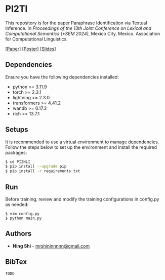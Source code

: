 # PI2TI
This repository is for the paper Paraphrase Identification via Textual Inference. In *Proceedings of the 13th Joint Conference on Lexical and Computational Semantics (\*SEM 2024)*, Mexico City, Mexico. Association for Computational Linguistics.

[[Paper](https://github.com/UAlberta-NLP/SentiSynset/blob/main/assets/paper.pdf)] [[Poster](https://github.com/UAlberta-NLP/SentiSynset/blob/main/assets/poster.pdf)] [[Slides](https://github.com/UAlberta-NLP/SentiSynset/blob/main/assets/slides.pdf)]

## Dependencies
Ensure you have the following dependencies installed:
+ python >= 3.11.9
+ torch >= 2.3.1
+ lightning >= 2.3.0
+ transformers >= 4.41.2
+ wandb >= 0.17.2
+ rich >= 13.7.1

## Setups
It is recommended to use a virtual environment to manage dependencies. Follow the steps below to set up the environment and install the required packages:
```sh
$ cd PI2NLI
$ pip install --upgrade pip
$ pip install -r requirements.txt
```

## Run
Before training, review and modify the training configurations in config.py as needed:
```
$ vim config.py
$ python main.py
```

## Authors
* **Ning Shi** - mrshininnnnn@gmail.com

## BibTex
```
TODO
```